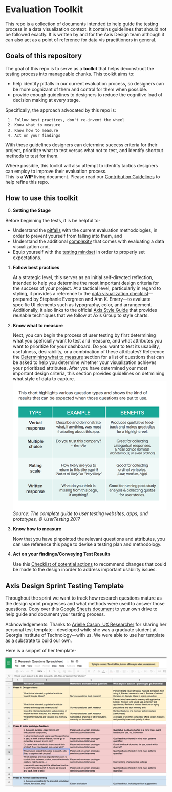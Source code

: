 # Evaluation Toolkit
This repo is a collection of documents intended to help guide the testing process in a data visualization context. It contains guidelines that should not be followed exactly. It is written by and for the Axis Design team although it can also act as a point of reference for data vis practitioners in general.

## Goals of this repository

The goal of this repo is to serve as a **toolkit** that helps deconstruct the testing process into manageable chunks.
This toolkit aims to:

- help identify pitfalls in our current evaluation process, so designers can be more cognizant of them and control for them when possible.
- provide enough guidelines to designers to reduce the cognitive load of decision making at every stage.

Specifically, the approach advocated by this repo is:
 ```
  1. Follow best practices, don't re-invent the wheel
  2. Know what to measure 
  3. Know how to measure
  4. Act on your findings
 ```
With these guidelines designers can determine success criteria for their project, prioritize what to test versus what not to test, and identify shortcut methods to test for them. 

Where possible, this toolkit will also attempt to identify tactics designers can employ to improve their evaluation process.  
This is a **WIP** living document. Please read our [Contribution Guidelines](CONTRIBUTING.md) to help refine this repo.

## How to use this toolkit

0. **Setting the Stage**

Before beginning the tests, it is be helpful to- 
   - Understand the [pitfalls](./0.Setting-the-Stage/Pitfalls.md) with the current evaluation methodologies, in order to prevent yourself from falling into them, and
   - Understand the additional [complexity](./0.Setting-the-Stage/Challenges.md) that comes with evaluating a data visualization and,
   - Equip yourself with the [testing mindset](./0.Setting-the-Stage/TestingMindset.md) in order to properly set expectations.

1. **Follow best practices**

   At a strategic level, this serves as an initial self-directed reflection, intended to help you determine the most important design criteria for the success of your project. At a tactical level, particularly in regard to styling, it provides a reference to the [data visualization checklist](./Assets/DataVizChecklist-May2016.pdf)—prepared by Stephanie Evergreen and Ann K. Emery—to evaluate specific UI elements such as typography, color, and arrangement. Additionally, it also links to the official [Axis Style Guide](https://sites.google.com/view/style-guide/guidelines) that provides reusable techniques that we follow at Axis Group to style charts.

2. **Know what to measure**

   Next, you can begin the process of user testing by first determining what you speficially want to test and measure, and what attributes you want to prioritize for your dashboard. Do you want to test its usability, usefulness, desirability, or a combination of these attributes? Reference the [Determining what to measure](./2.Determining-what-to-measure/README.md) section for a list of questions that can be asked to help you determine whether your visualization achieves your prioritized attributes. After you have determined your most important design criteria, this section provides guidelines on detrmining what style of data to capture.
 ![](Assets/images/style-of-data.png)
 *Source: The complete guide to user testing websites, apps, and prototypes, © UserTesting 2017*

3. **Know how to measure**

   Now that you have pinpointed the relevant questions and attributes, you can use reference this page to devise a testing plan and methodology.

4. **Act on your findings/Conveying Test Results**

   Use this [Checklist of potential actions](./4.Conveying-Test-Results/Checklist-of-potential-actions.md) to recommend changes that could be made to the design inorder to address important usability issues. 

## Axis Design Sprint Testing Template

Throughout the sprint we want to track how research questions mature as the design sprint progresses and what methods were used to answer those questions. Copy over this [Google Sheets document](https://docs.google.com/spreadsheets/d/1lfcPwG4gH-rQQhl5MuXgNevy8_hlJPvdx6_RiLT34qw/edit#gid=0) to your own drive to help guide and document your testing process.

Acknowledgements: Thanks to [Arielle Cason, UX Researcher](http://ariellecason.com/) for sharing her personal test template—developed while she was a graduate student at Georgia Institute of Technology—with us. We were able to use her template as a substrate to build our own.

Here is a snippet of her template-

![Testing Template](./Assets/images/Sample-Testing-Template.png)
